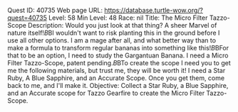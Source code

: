 Quest ID: 40735
Web page URL: https://database.turtle-wow.org/?quest=40735
Level: 58
Min Level: 48
Race: nil
Title: The Micro Filter Tazzo-Scope
Description: Would you just look at that thing? A sheer Marvel of nature itself!$B$BI wouldn't want to risk planting this in the ground before I use all other options. I am a mage after all, and what better way than to make a formula to transform regular bananas into something like this!$B$BFor that to be an option, I need to study the Gargantuan Banana. I need a Micro Filter Tazzo-Scope, patent pending.$B$BTo create the scope I need you to get me the following materials, but trust me, they will be worth it! I need a Star Ruby, A Blue Sapphire, and an Accurate Scope. Once you get them, come back to me, and I'll make it.
Objective: Collect a Star Ruby, a Blue Sapphire, and an Accurate scope for Tazzo Gearfire to create the Micro Filter Tazzo-Scope.
